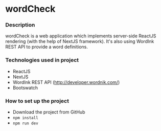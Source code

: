 # wordCheck

### Description
wordCheck is a web application which implements server-side ReactJS rendering (with the help of NextJS framework). It's also using WordInk REST API to provide a word definitions.

### Technologies used in project
- ReactJS
- NextJS
- WordInk REST API (http://developer.wordnik.com/)
- Bootswatch

### How to set up the project
- Download the project from GitHub
- ``` npm install ```
- ``` npm run dev ```
